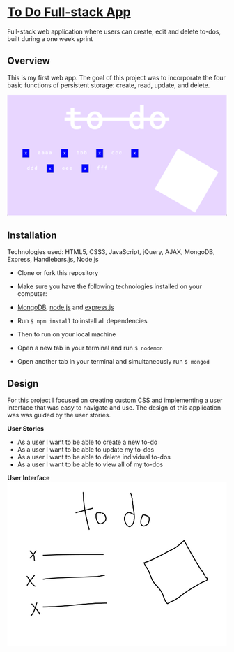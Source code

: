 # [To Do Full-stack App](https://floating-harbor-32363.herokuapp.com/)
Full-stack web application where users can create, edit and delete to-dos, built during a one week sprint



## Overview
This is my first web app. The goal of this project was to incorporate the four basic functions of persistent storage: create, read, update, and delete.

![](assets/assets1.png?raw=true)



## Installation
Technologies used: HTML5, CSS3, JavaScript, jQuery, AJAX, MongoDB, Express, Handlebars.js, Node.js

* Clone or fork this repository

* Make sure you have the following technologies installed on your computer:
 * [MongoDB](https://www.mongodb.com/download-center#community), [node.js](https://nodejs.org/) and [express.js](https://expressjs.com/)

* Run `$ npm install` to install all dependencies

* Then to run on your local machine
 * Open a new tab in your terminal and run `$ nodemon`
 * Open another tab in your terminal and simultaneously run `$ mongod`



## Design
For this project I focused on creating custom CSS and implementing a user interface that was easy to navigate and use. The design of this application was was guided by the user stories.

**User Stories**

* As a user I want to be able to create a new to-do
* As a user I want to be able to update my to-dos
* As a user I want to be able to delete individual to-dos
* As a user I want to be able to view all of my to-dos

**User Interface**
![](assets/assets2.png?raw=true)
